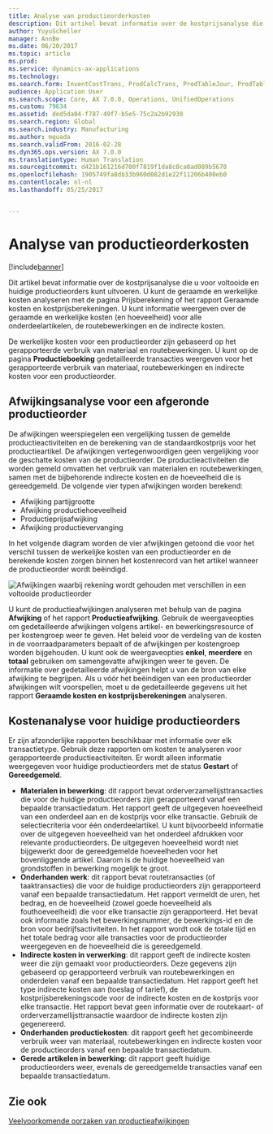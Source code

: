 ```yaml
---
title: Analyse van productieorderkosten
description: Dit artikel bevat informatie over de kostprijsanalyse die u voor voltooide en huidige productieorders kunt uitvoeren. U kunt de geraamde en werkelijke kosten analyseren met de pagina Prijsberekening of het rapport Geraamde kosten en kostprijsberekeningen. U kunt informatie weergeven over de geraamde en werkelijke kosten (en hoeveelheid) voor alle onderdeelartikelen, de routebewerkingen en de indirecte kosten.
author: YuyuScheller
manager: AnnBe
ms.date: 06/20/2017
ms.topic: article
ms.prod: 
ms.service: dynamics-ax-applications
ms.technology: 
ms.search.form: InventCostTrans, ProdCalcTrans, ProdTableJour, ProdTableListPage
audience: Application User
ms.search.scope: Core, AX 7.0.0, Operations, UnifiedOperations
ms.custom: 79634
ms.assetid: ded5da04-f787-49f7-b5e5-75c2a2b92930
ms.search.region: Global
ms.search.industry: Manufacturing
ms.author: mguada
ms.search.validFrom: 2016-02-28
ms.dyn365.ops.version: AX 7.0.0
ms.translationtype: Human Translation
ms.sourcegitcommit: d421b161216d700f7819f1da8c0ca8ad089b5670
ms.openlocfilehash: 1905749fa8db33b960d082d1e22f11206b400eb0
ms.contentlocale: nl-nl
ms.lasthandoff: 05/25/2017


---
```


# <a name="production-order-cost-analysis"></a>Analyse van productieorderkosten

[!include[banner](../includes/banner.md)]


Dit artikel bevat informatie over de kostprijsanalyse die u voor voltooide en huidige productieorders kunt uitvoeren. U kunt de geraamde en werkelijke kosten analyseren met de pagina Prijsberekening of het rapport Geraamde kosten en kostprijsberekeningen. U kunt informatie weergeven over de geraamde en werkelijke kosten (en hoeveelheid) voor alle onderdeelartikelen, de routebewerkingen en de indirecte kosten.

De werkelijke kosten voor een productieorder zijn gebaseerd op het gerapporteerde verbruik van materiaal en routebewerkingen. U kunt op de pagina **Productieboeking** gedetailleerde transacties weergeven voor het gerapporteerde verbruik van materiaal, routebewerkingen en indirecte kosten voor een productieorder.

## <a name="variance-analysis-for-a-completed-production-order"></a>Afwijkingsanalyse voor een afgeronde productieorder
De afwijkingen weerspiegelen een vergelijking tussen de gemelde productieactiviteiten en de berekening van de standaardkostprijs voor het productieartikel. De afwijkingen vertegenwoordigen geen vergelijking voor de geschatte kosten van de productieorder. De productieactiviteiten die worden gemeld omvatten het verbruik van materialen en routebewerkingen, samen met de bijbehorende indirecte kosten en de hoeveelheid die is gereedgemeld. De volgende vier typen afwijkingen worden berekend:

-   Afwijking partijgrootte
-   Afwijking productiehoeveelheid
-   Productieprijsafwijking
-   Afwijking productievervanging

In het volgende diagram worden de vier afwijkingen getoond die voor het verschil tussen de werkelijke kosten van een productieorder en de berekende kosten zorgen binnen het kostenrecord van het artikel wanneer de productieorder wordt beëindigd. 

![Afwijkingen waarbij rekening wordt gehouden met verschillen in een voltooide productieorder](./media/control.jpg) 

U kunt de productieafwijkingen analyseren met behulp van de pagina **Afwijking** of het rapport **Productieafwijking**. Gebruik de weergaveopties om gedetailleerde afwijkingen volgens artikel- en bewerkingsresource of per kostengroep weer te geven. Het beleid voor de verdeling van de kosten in de voorraadparameters bepaalt of de afwijkingen per kostengroep worden bijgehouden. U kunt ook de weergaveopties **enkel**, **meerdere** en **totaal** gebruiken om samengevatte afwijkingen weer te geven. De informatie over gedetailleerde afwijkingen helpt u van de bron van elke afwijking te begrijpen. Als u vóór het beëindigen van een productieorder afwijkingen wilt voorspellen, moet u de gedetailleerde gegevens uit het rapport **Geraamde kosten en kostprijsberekeningen** analyseren.

## <a name="cost-analysis-for-current-production-orders"></a>Kostenanalyse voor huidige productieorders
Er zijn afzonderlijke rapporten beschikbaar met informatie over elk transactietype. Gebruik deze rapporten om kosten te analyseren voor gerapporteerde productieactiviteiten. Er wordt alleen informatie weergegeven voor huidige productieorders met de status **Gestart** of **Gereedgemeld**.

-   **Materialen in bewerking**: dit rapport bevat orderverzamellijsttransacties die voor de huidige productieorders zijn gerapporteerd vanaf een bepaalde transactiedatum. Het rapport geeft de uitgegeven hoeveelheid van een onderdeel aan en de kostprijs voor elke transactie. Gebruik de selectiecriteria voor één onderdeelartikel. U kunt bijvoorbeeld informatie over de uitgegeven hoeveelheid van het onderdeel afdrukken voor relevante productieorders. De uitgegeven hoeveelheid wordt niet bijgewerkt door de gereedgemelde hoeveelheden voor het bovenliggende artikel. Daarom is de huidige hoeveelheid van grondstoffen in bewerking mogelijk te groot.
-   **Onderhanden werk**: dit rapport bevat routetransacties (of taaktransacties) die voor de huidige productieorders zijn gerapporteerd vanaf een bepaalde transactiedatum. Het rapport vermeldt de uren, het bedrag, en de hoeveelheid (zowel goede hoeveelheid als fouthoeveelheid) die voor elke transactie zijn gerapporteerd. Het bevat ook informatie zoals het bewerkingsnummer, de bewerkings-id en de bron voor bedrijfsactiviteiten. In het rapport wordt ook de totale tijd en het totale bedrag voor alle transacties voor de productieorder weergegeven en de hoeveelheid die is gereedgemeld.
-   **Indirecte kosten in verwerking**: dit rapport geeft de indirecte kosten weer die zijn gemaakt voor productieorders. Deze gegevens zijn gebaseerd op gerapporteerd verbruik van routebewerkingen en onderdelen vanaf een bepaalde transactiedatum. Het rapport geeft het type indirecte kosten aan (toeslag of tarief), de kostprijsberekeningscode voor de indirecte kosten en de kostprijs voor elke transactie. Het rapport bevat geen informatie over de routekaart- of orderverzamellijsttransactie waardoor de indirecte kosten zijn gegenereerd.
-   **Onderhanden productiekosten**: dit rapport geeft het gecombineerde verbruik weer van materiaal, routebewerkingen en indirecte kosten voor de productieorders vanaf een bepaalde transactiedatum.
-   **Gerede artikelen in bewerking**: dit rapport geeft huidige productieorders weer, evenals de gereedgemelde transacties vanaf een bepaalde transactiedatum.


<a name="see-also"></a>Zie ook
--------

[Veelvoorkomende oorzaken van productieafwijkingen](common-sources-of-production-variances.md)




